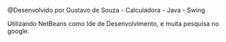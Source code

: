 @Desenvolvido por Gustavo de Souza -
Calculadora - Java - Swing

Utilizando NetBeans como Ide de Desenvolvimento, e muita pesquisa no google.

